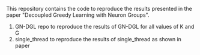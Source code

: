 This repository contains the code to reproduce the results presented in the paper "Decoupled Greedy Learning with Neuron Groups".

1. GN-DGL repo to reproduce the results of GN-DGL for all values of K and G
2. single_thread to reproduce the results of single_thread as shown in paper